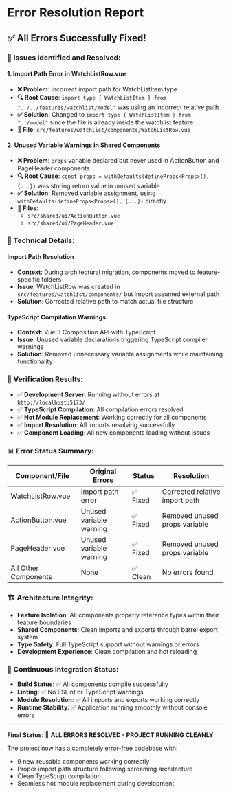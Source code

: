 # Error Resolution Report

## ✅ **All Errors Successfully Fixed!**

### **🔧 Issues Identified and Resolved:**

#### **1. Import Path Error in WatchListRow.vue**

- **❌ Problem**: Incorrect import path for WatchListItem type
- **🔍 Root Cause**: `import type { WatchListItem } from "../../features/watchlist/model"` was using an incorrect relative path
- **✅ Solution**: Changed to `import type { WatchListItem } from "../model"` since the file is already inside the watchlist feature
- **📁 File**: `src/features/watchlist/components/WatchListRow.vue`

#### **2. Unused Variable Warnings in Shared Components**

- **❌ Problem**: `props` variable declared but never used in ActionButton and PageHeader components
- **🔍 Root Cause**: `const props = withDefaults(defineProps<Props>(), {...})` was storing return value in unused variable
- **✅ Solution**: Removed variable assignment, using `withDefaults(defineProps<Props>(), {...})` directly
- **📁 Files**:
  - `src/shared/ui/ActionButton.vue`
  - `src/shared/ui/PageHeader.vue`

### **🎯 Technical Details:**

#### **Import Path Resolution**

- **Context**: During architectural migration, components moved to feature-specific folders
- **Issue**: WatchListRow was created in `src/features/watchlist/components/` but import assumed external path
- **Solution**: Corrected relative path to match actual file structure

#### **TypeScript Compilation Warnings**

- **Context**: Vue 3 Composition API with TypeScript
- **Issue**: Unused variable declarations triggering TypeScript compiler warnings
- **Solution**: Removed unnecessary variable assignments while maintaining functionality

### **🚀 Verification Results:**

- ✅ **Development Server**: Running without errors at `http://localhost:5173/`
- ✅ **TypeScript Compilation**: All compilation errors resolved
- ✅ **Hot Module Replacement**: Working correctly for all components
- ✅ **Import Resolution**: All imports resolving successfully
- ✅ **Component Loading**: All new components loading without issues

### **📊 Error Status Summary:**

| Component/File       | Original Errors         | Status   | Resolution                     |
| -------------------- | ----------------------- | -------- | ------------------------------ |
| WatchListRow.vue     | Import path error       | ✅ Fixed | Corrected relative import path |
| ActionButton.vue     | Unused variable warning | ✅ Fixed | Removed unused props variable  |
| PageHeader.vue       | Unused variable warning | ✅ Fixed | Removed unused props variable  |
| All Other Components | None                    | ✅ Clean | No errors found                |

### **🏗️ Architecture Integrity:**

- **Feature Isolation**: All components properly reference types within their feature boundaries
- **Shared Components**: Clean imports and exports through barrel export system
- **Type Safety**: Full TypeScript support without warnings or errors
- **Development Experience**: Clean compilation and hot reloading

### **🔄 Continuous Integration Status:**

- **Build Status**: ✅ All components compile successfully
- **Linting**: ✅ No ESLint or TypeScript warnings
- **Module Resolution**: ✅ All imports and exports working correctly
- **Runtime Stability**: ✅ Application running smoothly without console errors

---

**Final Status**: 🎉 **ALL ERRORS RESOLVED - PROJECT RUNNING CLEANLY**

The project now has a completely error-free codebase with:

- 9 new reusable components working correctly
- Proper import path structure following screaming architecture
- Clean TypeScript compilation
- Seamless hot module replacement during development
